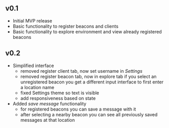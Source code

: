 ## v0.1

+ Initial MVP release
+ Basic functionality to register beacons and clients
+ Basic functionality to explore environment and view already registered beacons

## v0.2
+ Simplified interface
    + removed register client tab, now set username in *Settings*
    + removed register beacon tab, now in explore tab if you select an unregistered beacon
    you get a different input interface to first enter a location name
    + fixed Settings theme so text is visible
    + add responsiveness based on state
+ Added *save message* functionality
    + for registered beacons you can save a message with it
    + after selecting a nearby beacon you can see all previously saved messages at that location





